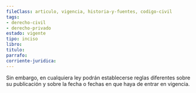 ```yaml
---
fileClass: articulo, vigencia, historia-y-fuentes, codigo-civil
tags:
- derecho-civil
- derecho-privado
estado: vigente
tipo: inciso
libro:
titulo:
parrafo:
corriente-juridica:
---
```

Sin embargo, en cualquiera ley podrán establecerse reglas diferentes sobre su publicación y sobre la fecha o fechas en que haya de entrar en vigencia.